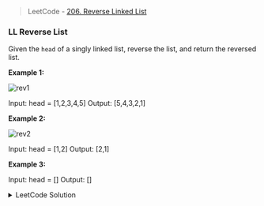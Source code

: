> LeetCode - [206. Reverse Linked List](https://leetcode.com/problems/reverse-linked-list/description/)
### LL Reverse List

Given the `head` of a singly linked list, reverse the list, and return the reversed list.

**Example 1:**

![rev1](https://assets.leetcode.com/uploads/2021/02/19/rev1ex1.jpg)

Input: head = [1,2,3,4,5]
Output: [5,4,3,2,1]

**Example 2:**

![rev2](https://assets.leetcode.com/uploads/2021/02/19/rev1ex2.jpg)

Input: head = [1,2]
Output: [2,1]

**Example 3:**

Input: head = []
Output: []

<details>
  <summary>LeetCode Solution</summary>
  
```javascript
  /**
 * Definition for singly-linked list.
 * function ListNode(val, next) {
 *     this.val = (val===undefined ? 0 : val)
 *     this.next = (next===undefined ? null : next)
 * }
 */
/**
 * @param {ListNode} head
 * @return {ListNode}
 */
var reverseList = function(head) {
    let prev = null, current = head;
    while(current) {
        const next = current.next;
        current.next = prev;
        
        prev = current;
        current = next
    }
    return prev;
};
```
</details>
